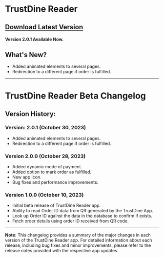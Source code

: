 # TrustDine Reader
## [Download Latest Version](https://github.com/MdShahnawazSheikh/trustdine_reader/raw/main/release/trustdine-reader.apk)
#### Version 2.0.1 Available Now.

## What's New?
- Added animated elements to several pages.
- Redirection to a different page if order is fulfilled.

---
# TrustDine Reader Beta Changelog
## Version History:

### Version: 2.0.1 (October 30, 2023)
- Added animated elements to several pages.
- Redirection to a different page if order is fulfilled.

### Version 2.0.0 (October 28, 2023)
- Added dynamic mode of payment.
- Added option to mark order as fulfilled.
- New app icon.
- Bug fixes and performance improvements.


### Version 1.0.0 (October 10, 2023)
- Initial beta release of TrustDine Reader app.
- Ability to read Order ID data from QR generated by the TrustDine App.
- Look up Order ID against the data in the database to confirm if exists.
- Fetch order details using order ID received from QR code.

---

**Note:** This changelog provides a summary of the major changes in each version of the TrustDine Reader app. For detailed information about each release, including bug fixes and minor improvements, please refer to the release notes provided with the respective app updates.